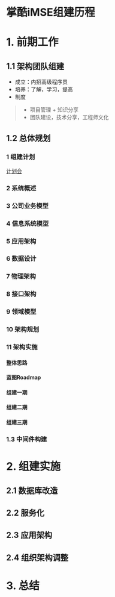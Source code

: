 # 掌酷iMSE组建历程
# 1. 前期工作
## 1.1 架构团队组建
+ 成立：内招高级程序员
+ 培养：了解，学习，提高
+ 制度
> + 项目管理 + 知识分享
> + 团队建设，技术分享，工程师文化

## 1.2 总体规划
### 1 组建计划
[计划会](https://github.com/iyouling/iMSE-instruction/blob/master/iMSE-plan2020.md)

### 2 系统概述

### 3 公司业务模型

### 4 信息系统模型

### 5 应用架构

### 6 数据设计

### 7 物理架构

### 8 接口架构

### 9 领域模型

### 10 架构规划

### 11 架构实施
#### 整体思路

#### 蓝图Roadmap

#### 组建一期

#### 组建二期

#### 组建三期

### 1.3 中间件构建


# 2. 组建实施
## 2.1 数据库改造

## 2.2 服务化

## 2.3 应用架构

## 2.4 组织架构调整

# 3. 总结
